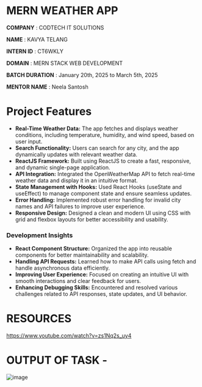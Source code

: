 # MERN WEATHER APP
**COMPANY** : CODTECH IT SOLUTIONS

**NAME** : KAVYA TELANG

**INTERN ID** : CT6WKLY

**DOMAIN** : MERN STACK WEB DEVELOPMENT 

**BATCH DURATION** : January 20th, 2025 to March 5th, 2025

**MENTOR NAME** : Neela Santosh

# Project Features

- **Real-Time Weather Data:** The app fetches and displays weather conditions, including temperature, humidity, and wind speed, based on user input.
- **Search Functionality:** Users can search for any city, and the app dynamically updates with relevant weather data.
- **ReactJS Framework:** Built using ReactJS to create a fast, responsive, and dynamic single-page application.
- **API Integration:** Integrated the OpenWeatherMap API to fetch real-time weather data and display it in an intuitive format.
- **State Management with Hooks:** Used React Hooks (useState and useEffect) to manage component state and ensure seamless updates.
- **Error Handling:** Implemented robust error handling for invalid city names and API failures to improve user experience.
- **Responsive Design:** Designed a clean and modern UI using CSS with grid and flexbox layouts for better accessibility and usability.

### Development Insights

- **React Component Structure:** Organized the app into reusable components for better maintainability and scalability.
- **Handling API Requests:** Learned how to make API calls using fetch and handle asynchronous data efficiently.
- **Improving User Experience:** Focused on creating an intuitive UI with smooth interactions and clear feedback for users.
- **Enhancing Debugging Skills:** Encountered and resolved various challenges related to API responses, state updates, and UI behavior.

# RESOURCES 
https://www.youtube.com/watch?v=zs1Nq2s_uy4

# OUTPUT OF TASK -
![image](https://github.com/user-attachments/assets/75a052ce-dd6c-47a5-a1bb-e02fdb392ace)
